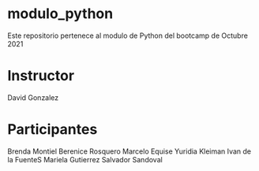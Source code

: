 # modulo_python
Este repositorio pertenece al modulo de Python del bootcamp de Octubre 2021

# Instructor
David Gonzalez

# Participantes
Brenda Montiel
Berenice Rosquero
Marcelo Equise
Yuridia Kleiman
Ivan de la FuenteS
Mariela Gutierrez
Salvador Sandoval
